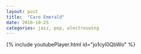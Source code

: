 ```yaml
---
layout: post
title:  "Caro Emerald"
date: 2016-10-25
categories: jazz, pop, electroswing
---
```

{% include youtubePlayer.html id="jo1cyl0QbWo" %}
